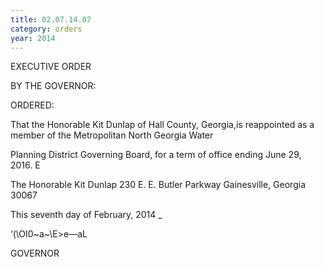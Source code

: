 ```yaml
---
title: 02.07.14.07
category: orders
year: 2014
---
```

 

EXECUTIVE ORDER

BY THE GOVERNOR:

ORDERED:

That the Honorable Kit Dunlap of Hall County, Georgia,is
reappointed as a member of the Metropolitan North Georgia Water

Planning District Governing Board, for a term of office ending June
29, 2016. E

The Honorable Kit Dunlap
230 E. E. Butler Parkway
Gainesville, Georgia 30067

This seventh day of February, 2014 _

‘(\OI0~a~\E>e—aL

GOVERNOR

